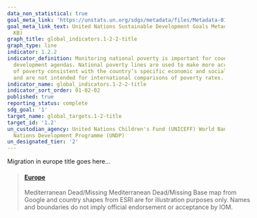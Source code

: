 ```yaml
---
data_non_statistical: true
goal_meta_link: 'https://unstats.un.org/sdgs/metadata/files/Metadata-01-02-01.pdf '
goal_meta_link_text: United Nations Sustainable Development Goals Metadata (PDF 894
  KB)
graph_title: global_indicators.1-2-2-title
graph_type: line
indicator: 1.2.2
indicator_definition: Monitoring national poverty is important for country-specific
  development agendas. National poverty lines are used to make more accurate estimates
  of poverty consistent with the country’s specific economic and social circumstances,
  and are not intended for international comparisons of poverty rates.
indicator_name: global_indicators.1-2-2-title
indicator_sort_order: 01-02-02
published: true
reporting_status: complete
sdg_goal: '1'
target_name: global_targets.1-2-title
target_id: '1.2'
un_custodian_agency: United Nations Children's Fund (UNICEFF) World Bank (WB) United
  Nations Development Programme (UNDP)
un_designated_tier: '2'
---
```

Migration in europe title goes here...

<blockquote class="embedly-card"style="width:525; hight:750"><h4><a href="https://migration.iom.int/europe?type=missing">Europe</a></h4><p>Mediterranean Dead/Missing Mediterranean Dead/Missing Base map from Google and country shapes from ESRI are for illustration purposes only. Names and boundaries do not imply official endorsement or acceptance by IOM.</p></blockquote>
<script async src="//cdn.embedly.com/widgets/platform.js" charset="UTF-8"></script>


